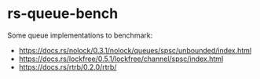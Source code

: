 # rs-queue-bench

Some queue implementations to benchmark:

- https://docs.rs/nolock/0.3.1/nolock/queues/spsc/unbounded/index.html
- https://docs.rs/lockfree/0.5.1/lockfree/channel/spsc/index.html
- https://docs.rs/rtrb/0.2.0/rtrb/
